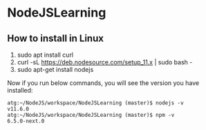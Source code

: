 # NodeJSLearning
## How to install in Linux
  1. sudo apt install curl
  2. curl -sL https://deb.nodesource.com/setup_11.x | sudo bash -
  3. sudo apt-get install nodejs
  
  Now if you run below commands, you will see the version you have installed:
  
    atg:~/NodeJS/workspace/NodeJSLearning (master)$ nodejs -v 
    v11.6.0
    atg:~/NodeJS/workspace/NodeJSLearning (master)$ npm -v
    6.5.0-next.0

